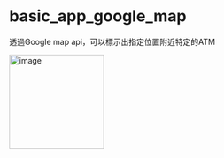 # basic_app_google_map
 透過Google map api，可以標示出指定位置附近特定的ATM
 
<img width="171" alt="image" src="https://github.com/s97302/basic-app-dev_google-map/assets/136255897/ce364a41-6ccf-42ee-86bb-daaa690ec8ab">
